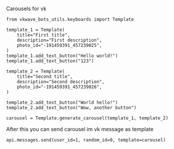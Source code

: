 Carousels for vk


```python3
from vkwave_bots_utils.keyboards import Template

template_1 = Template(
    title="First title",
    description="First description",
    photo_id="-191459391_457239025",
)
template_1.add_text_button("Hello world!")
template_1.add_text_button("123")

template_2 = Template(
    title="Second title",
    description="Second description",
    photo_id="-191459391_457239026",
)

template_2.add_text_button("World hello!")
template_2.add_text_button("Wow, another button")

carousel = Template.generate_carousel(template_1, template_2)
```

After this you can send carousel im vk message as template


```python3
api.messages.send(user_id=1, random_id=0, template=carousel)
```